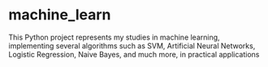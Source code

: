 # machine_learn
This Python project represents my studies in machine learning, implementing several algorithms such as SVM, Artificial Neural Networks, Logistic Regression, Naive Bayes, and much more, in practical applications
